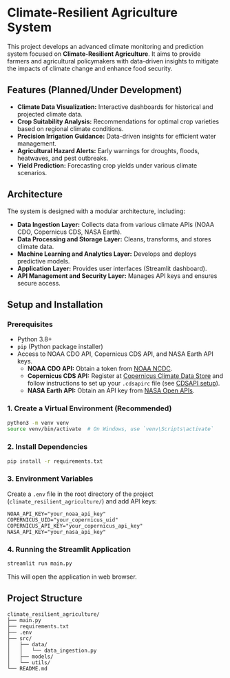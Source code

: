 # Climate-Resilient Agriculture System

This project develops an advanced climate monitoring and prediction system focused on **Climate-Resilient Agriculture**. It aims to provide farmers and agricultural policymakers with data-driven insights to mitigate the impacts of climate change and enhance food security.

## Features (Planned/Under Development)

-   **Climate Data Visualization:** Interactive dashboards for historical and projected climate data.
-   **Crop Suitability Analysis:** Recommendations for optimal crop varieties based on regional climate conditions.
-   **Precision Irrigation Guidance:** Data-driven insights for efficient water management.
-   **Agricultural Hazard Alerts:** Early warnings for droughts, floods, heatwaves, and pest outbreaks.
-   **Yield Prediction:** Forecasting crop yields under various climate scenarios.

## Architecture

The system is designed with a modular architecture, including:

-   **Data Ingestion Layer:** Collects data from various climate APIs (NOAA CDO, Copernicus CDS, NASA Earth).
-   **Data Processing and Storage Layer:** Cleans, transforms, and stores climate data.
-   **Machine Learning and Analytics Layer:** Develops and deploys predictive models.
-   **Application Layer:** Provides user interfaces (Streamlit dashboard).
-   **API Management and Security Layer:** Manages API keys and ensures secure access.

## Setup and Installation

### Prerequisites

-   Python 3.8+
-   `pip` (Python package installer)
-   Access to NOAA CDO API, Copernicus CDS API, and NASA Earth API keys.
    -   **NOAA CDO API:** Obtain a token from [NOAA NCDC](https://www.ncdc.noaa.gov/cdo-web/webservices/v2).
    -   **Copernicus CDS API:** Register at [Copernicus Climate Data Store](https://cds.climate.copernicus.eu/user/register) and follow instructions to set up your `.cdsapirc` file (see [CDSAPI setup](https://cds.climate.copernicus.eu/how-to-api)).
    -   **NASA Earth API:** Obtain an API key from [NASA Open APIs](https://api.nasa.gov/).



### 1. Create a Virtual Environment (Recommended)

```bash
python3 -m venv venv
source venv/bin/activate  # On Windows, use `venv\Scripts\activate`
```

### 2. Install Dependencies

```bash
pip install -r requirements.txt
```

### 3. Environment Variables

Create a `.env` file in the root directory of the project (`climate_resilient_agriculture/`) and add API keys:

```
NOAA_API_KEY="your_noaa_api_key"
COPERNICUS_UID="your_copernicus_uid"
COPERNICUS_API_KEY="your_copernicus_api_key"
NASA_API_KEY="your_nasa_api_key"
```

### 4. Running the Streamlit Application

```bash
streamlit run main.py
```

This will open the application in web browser.

## Project Structure

```
climate_resilient_agriculture/
├── main.py
├── requirements.txt
├── .env
├── src/
│   ├── data/
│   │   └── data_ingestion.py
│   ├── models/
│   └── utils/
└── README.md
```

